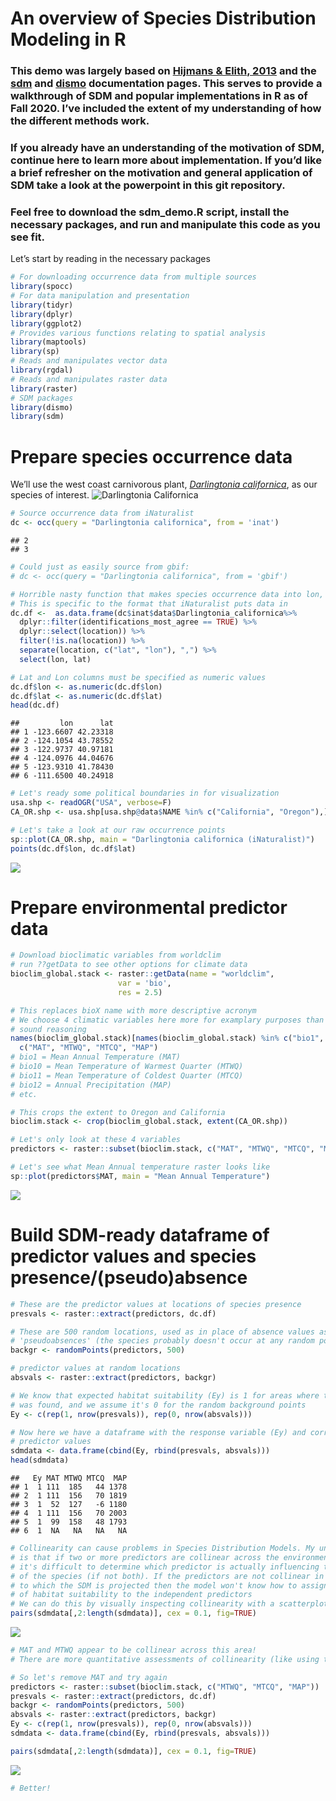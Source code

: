 An overview of Species Distribution Modeling in R
=================================================

### This demo was largely based on [Hijmans & Elith, 2013](https://cran.r-project.org/web/packages/dismo/vignettes/sdm.pdf) and the [sdm](https://cran.r-project.org/web/packages/sdm/sdm.pdf) and [dismo](https://cran.r-project.org/web/packages/dismo/dismo.pdf) documentation pages. This serves to provide a walkthrough of SDM and popular implementations in R as of Fall 2020. I’ve included the extent of my understanding of how the different methods work.

### If you already have an understanding of the motivation of SDM, continue here to learn more about implementation. If you’d like a brief refresher on the motivation and general application of SDM take a look at the powerpoint in this git repository.

### Feel free to download the sdm_demo.R script, install the necessary packages, and run and manipulate this code as you see fit.

Let’s start by reading in the necessary packages

``` r
# For downloading occurrence data from multiple sources
library(spocc)
# For data manipulation and presentation
library(tidyr)
library(dplyr)
library(ggplot2)
# Provides various functions relating to spatial analysis
library(maptools)
library(sp)
# Reads and manipulates vector data
library(rgdal)
# Reads and manipulates raster data
library(raster)
# SDM packages
library(dismo)
library(sdm)
```

Prepare species occurrence data
===============================

We’ll use the west coast carnivorous plant, [*Darlingtonia
californica*](https://en.wikipedia.org/wiki/Darlingtonia_californica),
as our species of interest. ![*Darlingtonia
Californica*](/includes/dar.jpg)

``` r
# Source occurrence data from iNaturalist
dc <- occ(query = "Darlingtonia californica", from = 'inat')
```

    ## 2 
    ## 3

``` r
# Could just as easily source from gbif:
# dc <- occ(query = "Darlingtonia californica", from = 'gbif')

# Horrible nasty function that makes species occurrence data into lon, lat dataframe
# This is specific to the format that iNaturalist puts data in
dc.df <-  as.data.frame(dc$inat$data$Darlingtonia_californica%>%
  dplyr::filter(identifications_most_agree == TRUE) %>%
  dplyr::select(location)) %>% 
  filter(!is.na(location)) %>% 
  separate(location, c("lat", "lon"), ",") %>% 
  select(lon, lat)

# Lat and Lon columns must be specified as numeric values
dc.df$lon <- as.numeric(dc.df$lon)
dc.df$lat <- as.numeric(dc.df$lat)
head(dc.df)
```

    ##         lon      lat
    ## 1 -123.6607 42.23318
    ## 2 -124.1054 43.78552
    ## 3 -122.9737 40.97181
    ## 4 -124.0976 44.04676
    ## 5 -123.9310 41.78430
    ## 6 -111.6500 40.24918

``` r
# Let's ready some political boundaries in for visualization
usa.shp <- readOGR("USA", verbose=F)
CA_OR.shp <- usa.shp[usa.shp@data$NAME %in% c("California", "Oregon"),]

# Let's take a look at our raw occurrence points
sp::plot(CA_OR.shp, main = "Darlingtonia californica (iNaturalist)")
points(dc.df$lon, dc.df$lat)
```

![](README_files/figure-markdown_github/occurrence%20data-1.png)

Prepare environmental predictor data
====================================

``` r
# Download bioclimatic variables from worldclim
# run ??getData to see other options for climate data
bioclim_global.stack <- raster::getData(name = "worldclim",
                        var = 'bio', 
                        res = 2.5)

# This replaces bioX name with more descriptive acronym
# We choose 4 climatic variables here more for examplary purposes than biologically
# sound reasoning
names(bioclim_global.stack)[names(bioclim_global.stack) %in% c("bio1", "bio10", "bio11", "bio12")] <- 
  c("MAT", "MTWQ", "MTCQ", "MAP")
# bio1 = Mean Annual Temperature (MAT)
# bio10 = Mean Temperature of Warmest Quarter (MTWQ)
# bio11 = Mean Temperature of Coldest Quarter (MTCQ)
# bio12 = Annual Precipitation (MAP)
# etc.

# This crops the extent to Oregon and California
bioclim.stack <- crop(bioclim_global.stack, extent(CA_OR.shp))

# Let's only look at these 4 variables
predictors <- raster::subset(bioclim.stack, c("MAT", "MTWQ", "MTCQ", "MAP"))

# Let's see what Mean Annual temperature raster looks like
sp::plot(predictors$MAT, main = "Mean Annual Temperature")
```

![](README_files/figure-markdown_github/predictor%20data-1.png)

Build SDM-ready dataframe of predictor values and species presence/(pseudo)absence
==================================================================================

``` r
# These are the predictor values at locations of species presence
presvals <- raster::extract(predictors, dc.df)

# These are 500 random locations, used as in place of absence values as 
# 'pseudoabsences' (the species probably doesn't occur at any random point)
backgr <- randomPoints(predictors, 500)

# predictor values at random locations
absvals <- raster::extract(predictors, backgr)

# We know that expected habitat suitability (Ey) is 1 for areas where the species
# was found, and we assume it's 0 for the random background points
Ey <- c(rep(1, nrow(presvals)), rep(0, nrow(absvals)))

# Now here we have a dataframe with the response variable (Ey) and corresponding
# predictor values
sdmdata <- data.frame(cbind(Ey, rbind(presvals, absvals)))
head(sdmdata)
```

    ##   Ey MAT MTWQ MTCQ  MAP
    ## 1  1 111  185   44 1378
    ## 2  1 111  156   70 1819
    ## 3  1  52  127   -6 1180
    ## 4  1 111  156   70 2003
    ## 5  1  99  158   48 1793
    ## 6  1  NA   NA   NA   NA

``` r
# Collinearity can cause problems in Species Distribution Models. My understanding
# is that if two or more predictors are collinear across the environmental space, then 
# it's difficult to determine which predictor is actually influencing the distribution
# of the species (if not both). If the predictors are not collinear in the areas
# to which the SDM is projected then the model won't know how to assign probability
# of habitat suitability to the independent predictors
# We can do this by visually inspecting collinearity with a scatterplot matrix
pairs(sdmdata[,2:length(sdmdata)], cex = 0.1, fig=TRUE)
```

![](README_files/figure-markdown_github/SDM%20prep-1.png)

``` r
# MAT and MTWQ appear to be collinear across this area!
# There are more quantitative assessments of collinearity (like using the Variance Inlation Factor, see https://www.rdocumentation.org/packages/car/versions/3.0-9/topics/vif) that I won't do here

# So let's remove MAT and try again
predictors <- raster::subset(bioclim.stack, c("MTWQ", "MTCQ", "MAP"))
presvals <- raster::extract(predictors, dc.df)
backgr <- randomPoints(predictors, 500)
absvals <- raster::extract(predictors, backgr)
Ey <- c(rep(1, nrow(presvals)), rep(0, nrow(absvals)))
sdmdata <- data.frame(cbind(Ey, rbind(presvals, absvals)))

pairs(sdmdata[,2:length(sdmdata)], cex = 0.1, fig=TRUE)
```

![](README_files/figure-markdown_github/SDM%20prep-2.png)

``` r
# Better! 
```

